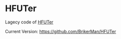 # HFUTer

Lagecy code of [HFUTer](https://apps.apple.com/cn/app/hfuter-%E5%90%88%E8%82%A5%E5%B7%A5%E4%B8%9A%E5%A4%A7%E5%AD%A6%E5%AE%A2%E6%88%B7%E7%AB%AF/id1007104798)

Current Version: https://github.com/BrikerMan/HFUTer
